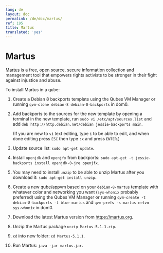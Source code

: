 ```yaml
---
lang: de
layout: doc
permalink: /de/doc/martus/
ref: 195
title: Martus
translated: 'yes'
---
```


Martus
======

[Martus] is a free, open source, secure information collection and management tool 
that empowers rights activists to be stronger in their fight against injustice and abuse.

To install Martus in a qube:

1. Create a Debian 8 backports template using the Qubes VM Manager or running
   `qvm-clone debian-8 debian-8-backports` in dom0.

2. Add backports to the sources for the new template by opening a terminal in
   the new template, run `sudo vi /etc/apt/sources.list` and add
   `deb http://http.debian.net/debian jessie-backports main`.

   (If you are new to `vi` text editing, type `i` to be able to edit, and when
   done editing press `ESC` then type `:x` and press `ENTER`.)

3. Update source list: `sudo apt-get update`.

4. Install `openjdk` and `openjfx` from backports:
   `sudo apt-get -t jessie-backports install openjdk-8-jre openjfx`.

5. You may need to install `unzip` to be able to unzip Martus after you
   download it: `sudo apt-get install unzip`.

6. Create a new qube/appvm based on your `debian-8-martus` template with
   whatever color and networking you want (`sys-whonix` probably preferred)
   using the Qubes VM Manager or running
   `qvm-create -t debian-8-backports -l blue martus` and
   `qvm-prefs -s martus netvm sys-whonix` in dom0.

7. Download the latest Martus version from https://martus.org.

8. Unzip the Martus package `unzip Martus-5.1.1.zip`.

9. `cd` into new folder: `cd Martus-5.1.1`.

10. Run Martus: `java -jar martus.jar`.


[Martus]: https://martus.org/